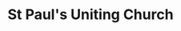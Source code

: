 ---
title: "St Paul's Uniting Church"
denomination: "Uniting"
leader: "Rev Dr Julia Pitman"
address: "21 Macalister St"
suburb: "Mackay"
address-hint: ""
mailing: "PO Box 607 Mackay QLD 4740"
phone: "07 4957 3557"
email: "ucamackay@optusnet.com.au"
website: "http://www.stpaulsmackayunitingchurch.org.au/"
services:
  - "Sunday 9:15am"
office-hours:
  - Monday to Friday 9:00am to 12:00pm
coordinates: 
  longitude: 149.18386699999996
  latitude: -21.141938
---